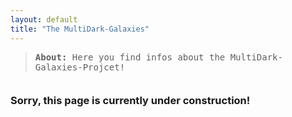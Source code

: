```yaml
---
layout: default
title: "The MultiDark-Galaxies"
---
```


<blockquote style="margin-bottom:2.5em">
	<tt><b>About: </b>Here you find infos about the MultiDark-Galaxies-Projcet!</tt>										     
</blockquote>

<h3>Sorry, this page is currently under construction!</h3>

<div id="container1" style="width=100%; display:inline-block; align:center; margin:3em"><i class='fas fa-drafting-compass fa-10x'></i></div>
